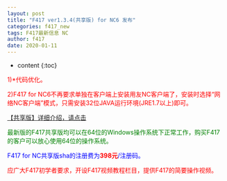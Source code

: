 ```yaml
---
layout: post
title: "F417 ver1.3.4(共享版) for NC6 发布"
categories: f417_new
tags: F417最新信息 NC
author: f417
date: 2020-01-11
---
```


* content
{:toc}



<p><font color="red">1)*代码优化。</font></p>

<p><font color="red">2)F417 for NC6不再要求单独在客户端上安装用友NC客户端了，安装时选择“网络NC客户端”模式，只需安装32位JAVA运行环境(JRE1.7以上)即可。</font></p>


[【共享版】详细介绍，请点击](/blog/f417_nc6_share)

<p><font color="green">最新版的F417共享版均可以在64位的Windows操作系统下正常工作，购买F417的客户可以放心使用64位的操作系统。</font></p>

<p><font color="blue">F417 for NC共享版sha的注册费为<font color="red"><b>398元</b></font>/注册码。</font></p>

<p><font color="red">应广大F417初学者要求，开设F417视频教程栏目，提供F417的简要操作视频。</font></p>


